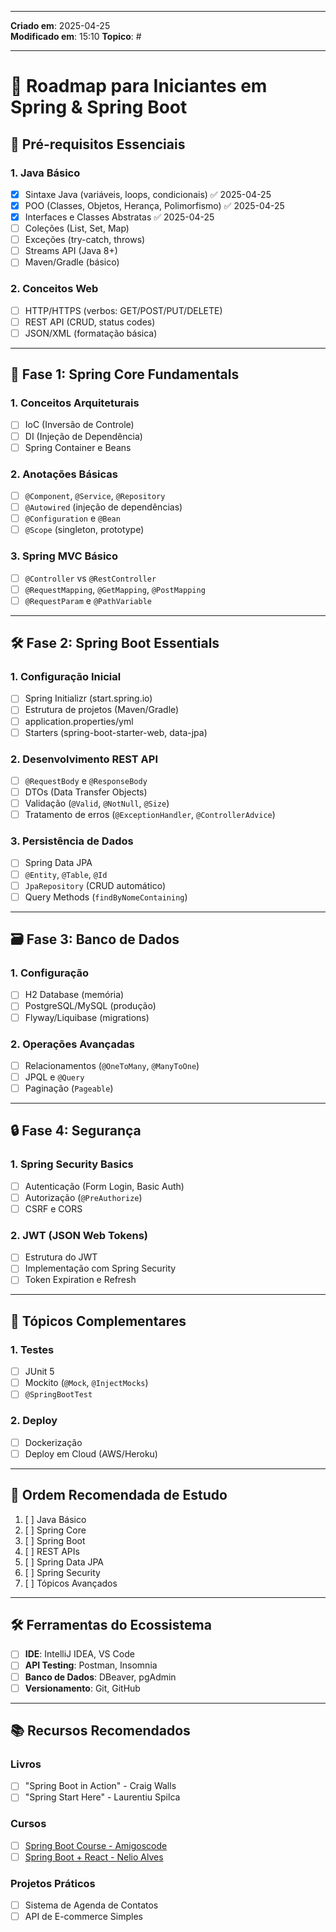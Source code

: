 ***
**Criado em**: 2025-04-25  
**Modificado em**: 15:10
**Topico**: #
***
# 🌱 Roadmap para Iniciantes em Spring & Spring Boot

## 📌 **Pré-requisitos Essenciais**

### 1. **Java Básico**
- [x] Sintaxe Java (variáveis, loops, condicionais) ✅ 2025-04-25
- [x] POO (Classes, Objetos, Herança, Polimorfismo) ✅ 2025-04-25
- [x] Interfaces e Classes Abstratas ✅ 2025-04-25
- [ ] Coleções (List, Set, Map)
- [ ] Exceções (try-catch, throws)
- [ ] Streams API (Java 8+)
- [ ] Maven/Gradle (básico)

### 2. **Conceitos Web**
- [ ] HTTP/HTTPS (verbos: GET/POST/PUT/DELETE)
- [ ] REST API (CRUD, status codes)
- [ ] JSON/XML (formatação básica)

---
## 🚀 **Fase 1: Spring Core Fundamentals**

### 1. **Conceitos Arquiteturais**
- [ ] IoC (Inversão de Controle)
- [ ] DI (Injeção de Dependência)
- [ ] Spring Container e Beans

### 2. **Anotações Básicas**
- [ ] `@Component`, `@Service`, `@Repository`
- [ ] `@Autowired` (injeção de dependências)
- [ ] `@Configuration` e `@Bean`
- [ ] `@Scope` (singleton, prototype)

### 3. **Spring MVC Básico**
- [ ] `@Controller` vs `@RestController`
- [ ] `@RequestMapping`, `@GetMapping`, `@PostMapping`
- [ ] `@RequestParam` e `@PathVariable`

---
## 🛠️ **Fase 2: Spring Boot Essentials**

### 1. **Configuração Inicial**
- [ ] Spring Initializr (start.spring.io)
- [ ] Estrutura de projetos (Maven/Gradle)
- [ ] application.properties/yml
- [ ] Starters (spring-boot-starter-web, data-jpa)

### 2. **Desenvolvimento REST API**
- [ ] `@RequestBody` e `@ResponseBody`
- [ ] DTOs (Data Transfer Objects)
- [ ] Validação (`@Valid`, `@NotNull`, `@Size`)
- [ ] Tratamento de erros (`@ExceptionHandler`, `@ControllerAdvice`)

### 3. **Persistência de Dados**
- [ ] Spring Data JPA
- [ ] `@Entity`, `@Table`, `@Id`
- [ ] `JpaRepository` (CRUD automático)
- [ ] Query Methods (`findByNomeContaining`)

---
## 🗃️ **Fase 3: Banco de Dados**

### 1. **Configuração**
- [ ] H2 Database (memória)
- [ ] PostgreSQL/MySQL (produção)
- [ ] Flyway/Liquibase (migrations)

### 2. **Operações Avançadas**
- [ ] Relacionamentos (`@OneToMany`, `@ManyToOne`)
- [ ] JPQL e `@Query`
- [ ] Paginação (`Pageable`)

---
## 🔒 **Fase 4: Segurança**

### 1. **Spring Security Basics**
- [ ] Autenticação (Form Login, Basic Auth)
- [ ] Autorização (`@PreAuthorize`)
- [ ] CSRF e CORS

### 2. **JWT (JSON Web Tokens)**
- [ ] Estrutura do JWT
- [ ] Implementação com Spring Security
- [ ] Token Expiration e Refresh

---
## 🧪 **Tópicos Complementares**

### 1. **Testes**
- [ ] JUnit 5
- [ ] Mockito (`@Mock`, `@InjectMocks`)
- [ ] `@SpringBootTest`

### 2. **Deploy**
- [ ] Dockerização
- [ ] Deploy em Cloud (AWS/Heroku)

---
## 📅 **Ordem Recomendada de Estudo**

1. [ ] Java Básico  
2. [ ] Spring Core  
3. [ ] Spring Boot  
4. [ ] REST APIs  
5. [ ] Spring Data JPA  
6. [ ] Spring Security  
7. [ ] Tópicos Avançados

---
## 🛠️ **Ferramentas do Ecossistema**

- [ ] **IDE**: IntelliJ IDEA, VS Code
- [ ] **API Testing**: Postman, Insomnia
- [ ] **Banco de Dados**: DBeaver, pgAdmin
- [ ] **Versionamento**: Git, GitHub

---
## 📚 **Recursos Recomendados**

### Livros
- [ ] "Spring Boot in Action" - Craig Walls
- [ ] "Spring Start Here" - Laurentiu Spilca

### Cursos
- [ ] [Spring Boot Course - Amigoscode](https://amigoscode.com/courses)
- [ ] [Spring Boot + React - Nelio Alves](https://devsuperior.com.br)

### Projetos Práticos
- [ ] Sistema de Agenda de Contatos
- [ ] API de E-commerce Simples